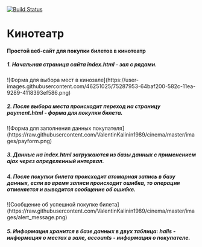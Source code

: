 [![Build Status](https://travis-ci.org/ValentinKalinin1989/cinema.svg?branch=master)](https://travis-ci.org/ValentinKalinin1989/cinema)
<h1> Кинотеатр </h1>
<h4> Простой веб-сайт для покупки билетов в кинотеатр </h4>

<h5> 1. Начальная страница сайта index.html - зал с рядами. </h5>
![Форма для выбора мест в кинозале](https://user-images.githubusercontent.com/46251025/75287953-64baf200-582c-11ea-9289-4118393ef586.png)
<h5> 2. После выбора места происходит переход на страницу payment.html - форма для покупки билета. </h5>
![Форма для заполнения данных покупателя](https://raw.githubusercontent.com/ValentinKalinin1989/cinema/master/images/payform.png)
<h5> 3. Данные на index.html загружаются из базы данных с применением ajax через определенный интервал. </h5>
<h5> 4. После покупки билета происходит атомарная запись в базу данных, если во время записи происходит ошибка, 
то операция отменяется и выводится сообщение об ошибке.  </h5>
![Сообщение об успешной покупке билета](https://raw.githubusercontent.com/ValentinKalinin1989/cinema/master/images/alert_message.png)
<h5> 5. Информация хранится в базе данных в двух таблица: halls - информация о местах в зале, accounts - информация о покупателе.  </h5>


